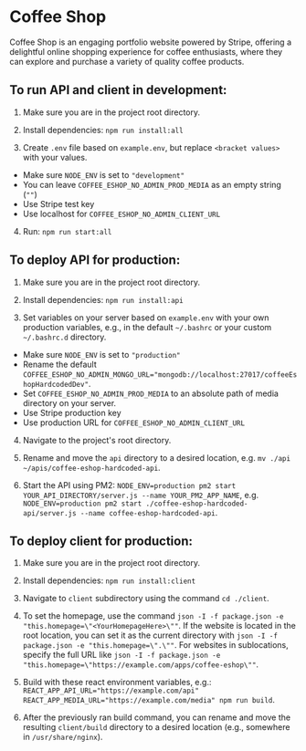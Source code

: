 # Coffee Shop

Coffee Shop is an engaging portfolio website powered by Stripe, offering a delightful online shopping experience for coffee enthusiasts, where they can explore and purchase a variety of quality coffee products.

## To run API and client in development:

1. Make sure you are in the project root directory.

2. Install dependencies:
   `npm run install:all`

3. Create `.env` file based on `example.env`, but replace `<bracket values>` with your values.

- Make sure `NODE_ENV` is set to `"development"`
- You can leave `COFFEE_ESHOP_NO_ADMIN_PROD_MEDIA` as an empty string (`""`)
- Use Stripe test key
- Use localhost for `COFFEE_ESHOP_NO_ADMIN_CLIENT_URL`

4. Run:
   `npm run start:all`

## To deploy API for production:

1. Make sure you are in the project root directory.

2. Install dependencies:
   `npm run install:api`

3. Set variables on your server based on `example.env` with your own production variables, e.g., in the default `~/.bashrc` or your custom `~/.bashrc.d` directory.

- Make sure `NODE_ENV` is set to `"production"`
- Rename the default `COFFEE_ESHOP_NO_ADMIN_MONGO_URL="mongodb://localhost:27017/coffeeEshopHardcodedDev"`.
- Set `COFFEE_ESHOP_NO_ADMIN_PROD_MEDIA` to an absolute path of media directory on your server.
- Use Stripe production key
- Use production URL for `COFFEE_ESHOP_NO_ADMIN_CLIENT_URL`

4. Navigate to the project's root directory.

5. Rename and move the `api` directory to a desired location, e.g. `mv ./api ~/apis/coffee-eshop-hardcoded-api`.

6. Start the API using PM2: `NODE_ENV=production pm2 start YOUR_API_DIRECTORY/server.js --name YOUR_PM2_APP_NAME`, e.g. `NODE_ENV=production pm2 start ./coffee-eshop-hardcoded-api/server.js --name coffee-eshop-hardcoded-api`.

## To deploy client for production:

1. Make sure you are in the project root directory.

2. Install dependencies:
   `npm run install:client`

3. Navigate to `client` subdirectory using the command `cd ./client`.

4. To set the homepage, use the command `json -I -f package.json -e "this.homepage=\"<YourHomepageHere>\""`. If the website is located in the root location, you can set it as the current directory with `json -I -f package.json -e "this.homepage=\".\""`. For websites in sublocations, specify the full URL like `json -I -f package.json -e "this.homepage=\"https://example.com/apps/coffee-eshop\""`.

5. Build with these react environment variables, e.g.:
   `REACT_APP_API_URL="https://example.com/api" REACT_APP_MEDIA_URL="https://example.com/media" npm run build`.

6. After the previously ran build command, you can rename and move the resulting `client/build` directory to a desired location (e.g., somewhere in `/usr/share/nginx`).
